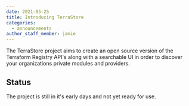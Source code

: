 ```yaml
---
date: 2021-05-25
title: Introducing TerraStore
categories:
  - announcements
author_staff_member: jamie
---
```


The TerraStore project aims to create an open source version of the Terraform Registry API's along with a searchable UI in order to discover your organizations private modules and providers.

## Status

The project is still in it's early days and not yet ready for use.
